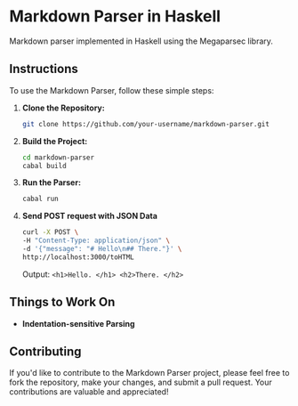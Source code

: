 # Markdown Parser in Haskell

Markdown parser implemented in Haskell using the Megaparsec library.

## Instructions

To use the Markdown Parser, follow these simple steps:

1. **Clone the Repository:**
   ```bash
   git clone https://github.com/your-username/markdown-parser.git
   ```

2. **Build the Project:**
   ```bash
   cd markdown-parser
   cabal build
   ```

3. **Run the Parser:**
   ```bash
   cabal run
   ```
4. **Send POST request with JSON Data**
   ```bash
   curl -X POST \
   -H "Content-Type: application/json" \
   -d '{"message": "# Hello\n## There."}' \
   http://localhost:3000/toHTML
   ```
   Output: ```<h1>Hello. </h1> <h2>There. </h2>```

## Things to Work On

- **Indentation-sensitive Parsing**

## Contributing

If you'd like to contribute to the Markdown Parser project, please feel free to fork the repository, make your changes, and submit a pull request. Your contributions are valuable and appreciated!